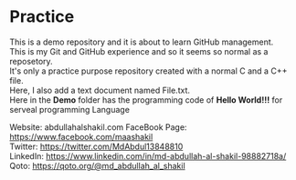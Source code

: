 # Practice
This is a demo repository and it is about to learn GitHub management.<br>
This is my Git and GitHub experience and so it seems so normal as a reposetory.<br>
It's only a practice purpose repository created with a normal C and a C++ file.<br>
Here, I also add a text document named File.txt. <br>
Here in the <b> Demo</b> folder has the programming code of <b>Hello World!!!</b> for serveal programming Language<br>

Website: abdullahalshakil.com
FaceBook Page: https://www.facebook.com/maashakil <br>
Twitter: https://twitter.com/MdAbdul13848810 <br>
LinkedIn: https://www.linkedin.com/in/md-abdullah-al-shakil-98882718a/ <br>
Qoto: https://qoto.org/@md_abdullah_al_shakil <br>
